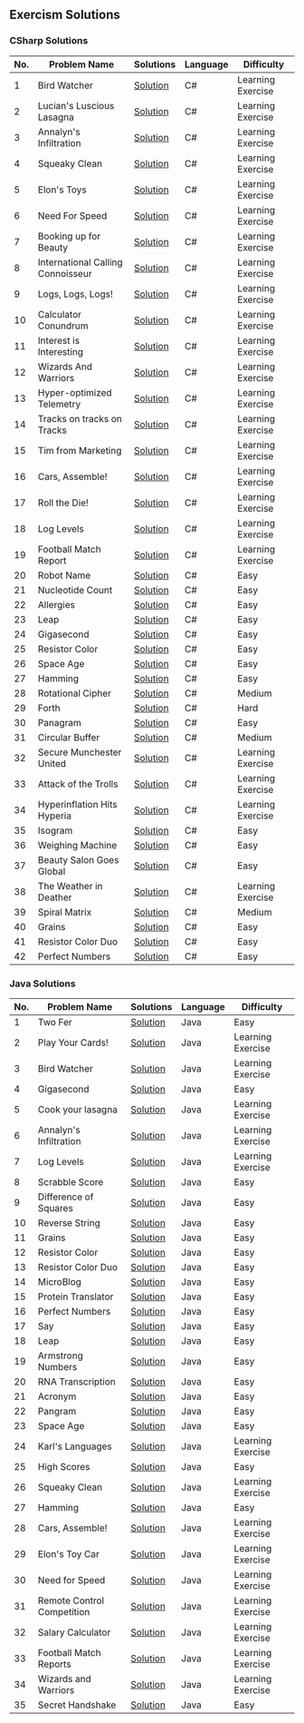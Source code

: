 ﻿
## Exercism Solutions

### CSharp Solutions
| No. | Problem Name                      | Solutions                                                                                                                                                                  | Language | Difficulty        |
|-----|-----------------------------------|----------------------------------------------------------------------------------------------------------------------------------------------------------------------------|----------|-------------------|
| 1   | Bird Watcher                      | [Solution](https://github.com/bartoszclapinski/AIO-Algorithms-And-Solutions/blob/main/Aio-Algorithms-And-Solutions/Solutions/Exercism/CSharp/BirdCount.cs)                 | C#       | Learning Exercise |
| 2   | Lucian's Luscious Lasagna         | [Solution](https://github.com/bartoszclapinski/AIO-Algorithms-And-Solutions/blob/main/Aio-Algorithms-And-Solutions/Solutions/Exercism/CSharp/Lasagna.cs)                   | C#       | Learning Exercise |
| 3   | Annalyn's Infiltration            | [Solution](https://github.com/bartoszclapinski/AIO-Algorithms-And-Solutions/blob/main/Aio-Algorithms-And-Solutions/Solutions/Exercism/CSharp/QuestLogic.cs)                | C#       | Learning Exercise |
| 4   | Squeaky Clean                     | [Solution](https://github.com/bartoszclapinski/AIO-Algorithms-And-Solutions/blob/main/Aio-Algorithms-And-Solutions/Solutions/Exercism/CSharp/Identifier.cs)                | C#       | Learning Exercise |
| 5   | Elon's Toys                       | [Solution](https://github.com/bartoszclapinski/AIO-Algorithms-And-Solutions/blob/main/Aio-Algorithms-And-Solutions/Solutions/Exercism/CSharp/RemoteControlCar.cs)          | C#       | Learning Exercise |
| 6   | Need For Speed                    | [Solution](https://github.com/bartoszclapinski/AIO-Algorithms-And-Solutions/blob/main/Aio-Algorithms-And-Solutions/Solutions/Exercism/CSharp/NeedForSpeed/)                | C#       | Learning Exercise |
| 7   | Booking up for Beauty             | [Solution](https://github.com/bartoszclapinski/AIO-Algorithms-And-Solutions/blob/main/Aio-Algorithms-And-Solutions/Solutions/Exercism/CSharp/Appointment.cs)               | C#       | Learning Exercise |
| 8   | International Calling Connoisseur | [Solution](https://github.com/bartoszclapinski/AIO-Algorithms-And-Solutions/blob/main/Aio-Algorithms-And-Solutions/Solutions/Exercism/CSharp/DialingCodes.cs)              | C#       | Learning Exercise |
| 9   | Logs, Logs, Logs!                 | [Solution](https://github.com/bartoszclapinski/AIO-Algorithms-And-Solutions/blob/main/Aio-Algorithms-And-Solutions/Solutions/Exercism/CSharp/LogsLogsLogs/)                | C#       | Learning Exercise |
| 10  | Calculator Conundrum              | [Solution](https://github.com/bartoszclapinski/AIO-Algorithms-And-Solutions/blob/main/Aio-Algorithms-And-Solutions/Solutions/Exercism/CSharp/SimpleCalculator.cs)          | C#       | Learning Exercise |
| 11  | Interest is Interesting           | [Solution](https://github.com/bartoszclapinski/AIO-Algorithms-And-Solutions/blob/main/Aio-Algorithms-And-Solutions/Solutions/Exercism/CSharp/SavingsAccount.cs)            | C#       | Learning Exercise |
| 12  | Wizards And Warriors              | [Solution](https://github.com/bartoszclapinski/AIO-Algorithms-And-Solutions/blob/main/Aio-Algorithms-And-Solutions/Solutions/Exercism/CSharp/WizardsAndWarriors)           | C#       | Learning Exercise |
| 13  | Hyper-optimized Telemetry         | [Solution](https://github.com/bartoszclapinski/AIO-Algorithms-And-Solutions/blob/main/Aio-Algorithms-And-Solutions/Solutions/Exercism/CSharp/TelemetryBuffer.cs)           | C#       | Learning Exercise |
| 14  | Tracks on tracks on Tracks        | [Solution](https://github.com/bartoszclapinski/AIO-Algorithms-And-Solutions/blob/main/Aio-Algorithms-And-Solutions/Solutions/Exercism/CSharp/Languages.cs)                 | C#       | Learning Exercise |
| 15  | Tim from Marketing                | [Solution](https://github.com/bartoszclapinski/AIO-Algorithms-And-Solutions/blob/main/Aio-Algorithms-And-Solutions/Solutions/Exercism/CSharp/Badge.cs)                     | C#       | Learning Exercise |
| 16  | Cars, Assemble!                   | [Solution](https://github.com/bartoszclapinski/AIO-Algorithms-And-Solutions/blob/main/Aio-Algorithms-And-Solutions/Solutions/Exercism/CSharp/Assemblyline.cs)              | C#       | Learning Exercise |
| 17  | Roll the Die!                     | [Solution](https://github.com/bartoszclapinski/AIO-Algorithms-And-Solutions/blob/main/Aio-Algorithms-And-Solutions/Solutions/Exercism/CSharp/Player.cs)                    | C#       | Learning Exercise |
| 18  | Log Levels                        | [Solution](https://github.com/bartoszclapinski/AIO-Algorithms-And-Solutions/blob/main/Aio-Algorithms-And-Solutions/Solutions/Exercism/CSharp/LogLine.cs)                   | C#       | Learning Exercise |
| 19  | Football Match Report             | [Solution](https://github.com/bartoszclapinski/AIO-Algorithms-And-Solutions/blob/main/Aio-Algorithms-And-Solutions/Solutions/Exercism/CSharp/FootballMatchReport/)         | C#       | Learning Exercise |
| 20  | Robot Name                        | [Solution](https://github.com/bartoszclapinski/AIO-Algorithms-And-Solutions/blob/main/Aio-Algorithms-And-Solutions/Solutions/Exercism/CSharp/Robot.cs)                     | C#       | Easy              |
| 21  | Nucleotide Count                  | [Solution](https://github.com/bartoszclapinski/AIO-Algorithms-And-Solutions/blob/main/Aio-Algorithms-And-Solutions/Solutions/Exercism/CSharp/NucleotideCount.cs)           | C#       | Easy              |
| 22  | Allergies                         | [Solution](https://github.com/bartoszclapinski/AIO-Algorithms-And-Solutions/blob/main/Aio-Algorithms-And-Solutions/Solutions/Exercism/CSharp/Allergies/)                   | C#       | Easy              |
| 23  | Leap                              | [Solution](https://github.com/bartoszclapinski/AIO-Algorithms-And-Solutions/blob/main/Aio-Algorithms-And-Solutions/Solutions/Exercism/CSharp/Leap.cs)                      | C#       | Easy              |
| 24  | Gigasecond                        | [Solution](https://github.com/bartoszclapinski/AIO-Algorithms-And-Solutions/blob/main/Aio-Algorithms-And-Solutions/Solutions/Exercism/CSharp/Gigasecond.cs)                | C#       | Easy              |
| 25  | Resistor Color                    | [Solution](https://github.com/bartoszclapinski/AIO-Algorithms-And-Solutions/blob/main/Aio-Algorithms-And-Solutions/Solutions/Exercism/CSharp/ResistorColor.cs)             | C#       | Easy              |
| 26  | Space Age                         | [Solution](https://github.com/bartoszclapinski/AIO-Algorithms-And-Solutions/blob/main/Aio-Algorithms-And-Solutions/Solutions/Exercism/CSharp/SpaceAge.cs)                  | C#       | Easy              |
| 27  | Hamming                           | [Solution](https://github.com/bartoszclapinski/AIO-Algorithms-And-Solutions/blob/main/Aio-Algorithms-And-Solutions/Solutions/Exercism/CSharp/Hamming.cs)                   | C#       | Easy              |
| 28  | Rotational Cipher                 | [Solution](https://github.com/bartoszclapinski/AIO-Algorithms-And-Solutions/blob/main/Aio-Algorithms-And-Solutions/Solutions/Exercism/CSharp/RotationalCipher.cs)          | C#       | Medium            |
| 29  | Forth                             | [Solution](https://github.com/bartoszclapinski/AIO-Algorithms-And-Solutions/blob/main/Aio-Algorithms-And-Solutions/Solutions/Exercism/CSharp/Forth.cs)                     | C#       | Hard              |
| 30  | Panagram                          | [Solution](https://github.com/bartoszclapinski/AIO-Algorithms-And-Solutions/blob/main/Aio-Algorithms-And-Solutions/Solutions/Exercism/CSharp/Panagram.cs)                  | C#       | Easy              |
| 31  | Circular Buffer                   | [Solution](https://github.com/bartoszclapinski/AIO-Algorithms-And-Solutions/blob/main/Aio-Algorithms-And-Solutions/Solutions/Exercism/CSharp/CircularBuffer.cs)            | C#       | Medium            |
| 32  | Secure Munchester United          | [Solution](https://github.com/bartoszclapinski/AIO-Algorithms-And-Solutions/blob/main/Aio-Algorithms-And-Solutions/Solutions/Exercism/CSharp/SecureMunchesterUnited.cs)    | C#       | Learning Exercise |
| 33  | Attack of the Trolls              | [Solution](https://github.com/bartoszclapinski/AIO-Algorithms-And-Solutions/blob/main/Aio-Algorithms-And-Solutions/Solutions/Exercism/CSharp/SecureMunchesterUnited.cs)    | C#       | Learning Exercise |
| 34  | Hyperinflation Hits Hyperia       | [Solution](https://github.com/bartoszclapinski/AIO-Algorithms-And-Solutions/blob/main/Aio-Algorithms-And-Solutions/Solutions/Exercism/CSharp/HyperinflationHitsHyperia.cs) | C#       | Learning Exercise |
| 35  | Isogram                           | [Solution](https://github.com/bartoszclapinski/AIO-Algorithms-And-Solutions/blob/main/Aio-Algorithms-And-Solutions/Solutions/Exercism/CSharp/Isogram.cs)                   | C#       | Easy              |
| 36  | Weighing Machine                  | [Solution](https://github.com/bartoszclapinski/AIO-Algorithms-And-Solutions/blob/main/Aio-Algorithms-And-Solutions/Solutions/Exercism/CSharp/WeighingMachine.cs)           | C#       | Easy              |
| 37  | Beauty Salon Goes Global          | [Solution](https://github.com/bartoszclapinski/AIO-Algorithms-And-Solutions/blob/main/Aio-Algorithms-And-Solutions/Solutions/Exercism/CSharp/BeautySalonGoesGlobal/)       | C#       | Easy              |
| 38  | The Weather in Deather            | [Solution](https://github.com/bartoszclapinski/AIO-Algorithms-And-Solutions/blob/main/Aio-Algorithms-And-Solutions/Solutions/Exercism/CSharp/TheWeatherInDeather.cs)       | C#       | Learning Exercise |
| 39  | Spiral Matrix                     | [Solution](https://github.com/bartoszclapinski/AIO-Algorithms-And-Solutions/blob/main/Aio-Algorithms-And-Solutions/Solutions/Exercism/CSharp/SpiralMatrix.cs)              | C#       | Medium            |
| 40  | Grains                            | [Solution](https://github.com/bartoszclapinski/AIO-Algorithms-And-Solutions/blob/main/Aio-Algorithms-And-Solutions/Solutions/Exercism/CSharp/Grains.cs)                    | C#       | Easy              |
| 41  | Resistor Color Duo                | [Solution](https://github.com/bartoszclapinski/AIO-Algorithms-And-Solutions/blob/main/Aio-Algorithms-And-Solutions/Solutions/Exercism/CSharp/ResistorColorDuo.cs)          | C#       | Easy              |
| 42  | Perfect Numbers                   | [Solution](https://github.com/bartoszclapinski/AIO-Algorithms-And-Solutions/blob/main/Aio-Algorithms-And-Solutions/Solutions/Exercism/CSharp/PerfectNumbers.cs)            | C#       | Easy              |



### Java Solutions
| No. | Problem Name               | Solutions                                                                                                                                                                      | Language | Difficulty        |
|-----|----------------------------|--------------------------------------------------------------------------------------------------------------------------------------------------------------------------------|----------|-------------------|
| 1   | Two Fer                    | [Solution](https://github.com/bartoszclapinski/AIO-Algorithms-And-Solutions/blob/main/Aio-Algorithms-And-Solutions/Solutions/Exercism/Java/Twofer.java)                        | Java     | Easy              |
| 2   | Play Your Cards!           | [Solution](https://github.com/bartoszclapinski/AIO-Algorithms-And-Solutions/blob/main/Aio-Algorithms-And-Solutions/Solutions/Exercism/Java/Blackjack.java)                     | Java     | Learning Exercise |
| 3   | Bird Watcher               | [Solution](https://github.com/bartoszclapinski/AIO-Algorithms-And-Solutions/blob/main/Aio-Algorithms-And-Solutions/Solutions/Exercism/Java/BirdWatcher.java)                   | Java     | Learning Exercise |
| 4   | Gigasecond                 | [Solution](https://github.com/bartoszclapinski/AIO-Algorithms-And-Solutions/blob/main/Aio-Algorithms-And-Solutions/Solutions/Exercism/Java/Gigasecond.java)                    | Java     | Easy              |
| 5   | Cook your lasagna          | [Solution](https://github.com/bartoszclapinski/AIO-Algorithms-And-Solutions/blob/main/Aio-Algorithms-And-Solutions/Solutions/Exercism/Java/Lasagna.java)                       | Java     | Learning Exercise |
| 6   | Annalyn's Infiltration     | [Solution](https://github.com/bartoszclapinski/AIO-Algorithms-And-Solutions/blob/main/Aio-Algorithms-And-Solutions/Solutions/Exercism/Java/AnnalynsInfiltration.java)          | Java     | Learning Exercise |
| 7   | Log Levels                 | [Solution](https://github.com/bartoszclapinski/AIO-Algorithms-And-Solutions/blob/main/Aio-Algorithms-And-Solutions/Solutions/Exercism/Java/LogLevels.java)                     | Java     | Learning Exercise |
| 8   | Scrabble Score             | [Solution](https://github.com/bartoszclapinski/AIO-Algorithms-And-Solutions/blob/main/Aio-Algorithms-And-Solutions/Solutions/Exercism/Java/Scrabble.java)                      | Java     | Easy              |
| 9   | Difference of Squares      | [Solution](https://github.com/bartoszclapinski/AIO-Algorithms-And-Solutions/blob/main/Aio-Algorithms-And-Solutions/Solutions/Exercism/Java/DifferenceOfSquaresCalculator.java) | Java     | Easy              |
| 10  | Reverse String             | [Solution](https://github.com/bartoszclapinski/AIO-Algorithms-And-Solutions/blob/main/Aio-Algorithms-And-Solutions/Solutions/Exercism/Java/ReverseString.java)                 | Java     | Easy              |
| 11  | Grains                     | [Solution](https://github.com/bartoszclapinski/AIO-Algorithms-And-Solutions/blob/main/Aio-Algorithms-And-Solutions/Solutions/Exercism/Java/Grains.java)                        | Java     | Easy              |
| 12  | Resistor Color             | [Solution](https://github.com/bartoszclapinski/AIO-Algorithms-And-Solutions/blob/main/Aio-Algorithms-And-Solutions/Solutions/Exercism/Java/ResistorColor.java)                 | Java     | Easy              |
| 13  | Resistor Color Duo         | [Solution](https://github.com/bartoszclapinski/AIO-Algorithms-And-Solutions/blob/main/Aio-Algorithms-And-Solutions/Solutions/Exercism/Java/ResistorColorDuo.java)              | Java     | Easy              |
| 14  | MicroBlog                  | [Solution](https://github.com/bartoszclapinski/AIO-Algorithms-And-Solutions/blob/main/Aio-Algorithms-And-Solutions/Solutions/Exercism/Java/MicroBlog.java)                     | Java     | Easy              |
| 15  | Protein Translator         | [Solution](https://github.com/bartoszclapinski/AIO-Algorithms-And-Solutions/blob/main/Aio-Algorithms-And-Solutions/Solutions/Exercism/Java/ProteinTranslator.java)             | Java     | Easy              |
| 16  | Perfect Numbers            | [Solution](https://github.com/bartoszclapinski/AIO-Algorithms-And-Solutions/blob/main/Aio-Algorithms-And-Solutions/Solutions/Exercism/Java/PerfectNumbers/)                    | Java     | Easy              |
| 17  | Say                        | [Solution](https://github.com/bartoszclapinski/AIO-Algorithms-And-Solutions/blob/main/Aio-Algorithms-And-Solutions/Solutions/Exercism/Java/Say.java)                           | Java     | Easy              |
| 18  | Leap                       | [Solution](https://github.com/bartoszclapinski/AIO-Algorithms-And-Solutions/blob/main/Aio-Algorithms-And-Solutions/Solutions/Exercism/Java/Leap.java)                          | Java     | Easy              |
| 19  | Armstrong Numbers          | [Solution](https://github.com/bartoszclapinski/AIO-Algorithms-And-Solutions/blob/main/Aio-Algorithms-And-Solutions/Solutions/Exercism/Java/ArmstrongNumbers.java)              | Java     | Easy              |
| 20  | RNA Transcription          | [Solution](https://github.com/bartoszclapinski/AIO-Algorithms-And-Solutions/blob/main/Aio-Algorithms-And-Solutions/Solutions/Exercism/Java/RnaTranscription.java)              | Java     | Easy              |
| 21  | Acronym                    | [Solution](https://github.com/bartoszclapinski/AIO-Algorithms-And-Solutions/blob/main/Aio-Algorithms-And-Solutions/Solutions/Exercism/Java/Acronym.java)                       | Java     | Easy              |
| 22  | Pangram                    | [Solution](https://github.com/bartoszclapinski/AIO-Algorithms-And-Solutions/blob/main/Aio-Algorithms-And-Solutions/Solutions/Exercism/Java/PangramChecker.java)                | Java     | Easy              |
| 23  | Space Age                  | [Solution](https://github.com/bartoszclapinski/AIO-Algorithms-And-Solutions/blob/main/Aio-Algorithms-And-Solutions/Solutions/Exercism/Java/SpaceAge.java)                      | Java     | Easy              |
| 24  | Karl's Languages           | [Solution](https://github.com/bartoszclapinski/AIO-Algorithms-And-Solutions/blob/main/Aio-Algorithms-And-Solutions/Solutions/Exercism/Java/LanguageList.java)                  | Java     | Learning Exercise |
| 25  | High Scores                | [Solution](https://github.com/bartoszclapinski/AIO-Algorithms-And-Solutions/blob/main/Aio-Algorithms-And-Solutions/Solutions/Exercism/Java/HighScores.java)                    | Java     | Easy              |
| 26  | Squeaky Clean              | [Solution](https://github.com/bartoszclapinski/AIO-Algorithms-And-Solutions/blob/main/Aio-Algorithms-And-Solutions/Solutions/Exercism/Java/SqueakyClean.java)                  | Java     | Learning Exercise |
| 27  | Hamming                    | [Solution](https://github.com/bartoszclapinski/AIO-Algorithms-And-Solutions/blob/main/Aio-Algorithms-And-Solutions/Solutions/Exercism/Java/Hamming.java)                       | Java     | Easy              |
| 28  | Cars, Assemble!            | [Solution](https://github.com/bartoszclapinski/AIO-Algorithms-And-Solutions/blob/main/Aio-Algorithms-And-Solutions/Solutions/Exercism/Java/CarsAssemble.java)                  | Java     | Learning Exercise |
| 29  | Elon's Toy Car             | [Solution](https://github.com/bartoszclapinski/AIO-Algorithms-And-Solutions/blob/main/Aio-Algorithms-And-Solutions/Solutions/Exercism/Java/ElonsToyCar.java)                   | Java     | Learning Exercise |
| 30  | Need for Speed             | [Solution](https://github.com/bartoszclapinski/AIO-Algorithms-And-Solutions/blob/main/Aio-Algorithms-And-Solutions/Solutions/Exercism/Java/NeedForSpeed/)                      | Java     | Learning Exercise |
| 31  | Remote Control Competition | [Solution](https://github.com/bartoszclapinski/AIO-Algorithms-And-Solutions/blob/main/Aio-Algorithms-And-Solutions/Solutions/Exercism/Java/RemoteControlCompetition/)          | Java     | Learning Exercise |
| 32  | Salary Calculator          | [Solution](https://github.com/bartoszclapinski/AIO-Algorithms-And-Solutions/blob/main/Aio-Algorithms-And-Solutions/Solutions/Exercism/Java/SalaryCalculator.java)              | Java     | Learning Exercise |
| 33  | Football Match Reports     | [Solution](https://github.com/bartoszclapinski/AIO-Algorithms-And-Solutions/blob/main/Aio-Algorithms-And-Solutions/Solutions/Exercism/Java/FootballMatchReports.java)          | Java     | Learning Exercise |
| 34  | Wizards and Warriors       | [Solution](https://github.com/bartoszclapinski/AIO-Algorithms-And-Solutions/blob/main/Aio-Algorithms-And-Solutions/Solutions/Exercism/Java/WizardsAndWarriors/)                | Java     | Learning Exercise |
| 35  | Secret Handshake           | [Solution](https://github.com/bartoszclapinski/AIO-Algorithms-And-Solutions/blob/main/Aio-Algorithms-And-Solutions/Solutions/Exercism/Java/WizardsAndWarriors/)                | Java     | Easy              |
